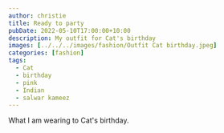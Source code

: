```yaml
---
author: christie
title: Ready to party
pubDate: 2022-05-10T17:00:00+10:00
description: My outfit for Cat's birthday
images: [../../../images/fashion/Outfit Cat birthday.jpeg]
categories: [fashion]
tags:
  - Cat
  - birthday
  - pink
  - Indian
  - salwar kameez
---
```


What I am wearing to Cat's birthday.
